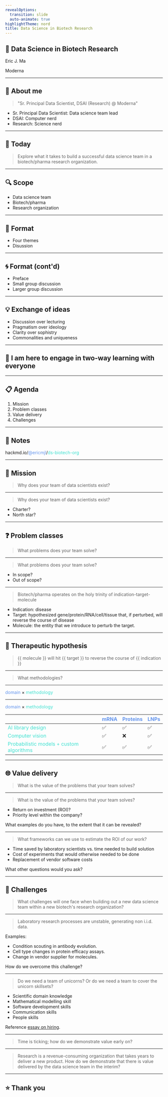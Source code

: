 ```yaml
---
revealOptions:
  transition: slide
  auto-animate: true
highlightTheme: nord
title: Data Science in Biotech Research
---
```


## 🌟 Data Science in Biotech Research

Eric J. Ma

Moderna

---

## 📝 About me

> "Sr. Principal Data Scientist, DSAI (Research) @  Moderna"

- Sr. Principal Data Scientist: Data science team lead <!-- .element: class="fragment" -->
- DSAI: Computer nerd <!-- .element: class="fragment" -->
- Research: Science nerd <!-- .element: class="fragment" -->

---

## 📅 Today

> Explore what it takes to build a successful data science team in a biotech/pharma research organization.

---

## 🔍 Scope

- Data science team
- Biotech/pharma
- Research organization

---

## 🎨 Format

- Four themes
- Disussion

---

## 🌀 Format (cont'd)

- Preface <!-- .element: class="fragment" -->
- Small group discussion <!-- .element: class="fragment" -->
- Larger group discussion <!-- .element: class="fragment" -->

---

## 💡 Exchange of ideas

- Discussion over lecturing <!-- .element: class="fragment" -->
- Pragmatism over ideology <!-- .element: class="fragment" -->
- Clarity over sophistry <!-- .element: class="fragment" -->
- Commonalities and uniqueness <!-- .element: class="fragment" -->

---

## 🤝 I am here to engage in two-way learning with everyone

---
## 📋 Agenda

1. Mission <!-- .element: class="fragment" -->
2. Problem classes <!-- .element: class="fragment" -->
3. Value delivery <!-- .element: class="fragment" -->
4. Challenges <!-- .element: class="fragment" -->

---

## 📒 Notes

hackmd.io/<span style="color: #6495ED">@ericmjl</span>/<span style="color: #40E0D0">ds-biotech-org</span>

---
<!-- .slide: data-auto-animate -->

## 🎯 Mission

> Why does your team of data scientists exist?

----

<!-- .slide: data-auto-animate -->

> Why does your team of data scientists exist?

- Charter? <!-- .element: class="fragment" -->
- North star? <!-- .element: class="fragment" -->

---
<!-- .slide: data-auto-animate -->

## ❓ Problem classes

> What problems does your team solve?

----
<!-- .slide: data-auto-animate -->

> What problems does your team solve?

- In scope?
- Out of scope?

----
<!-- .slide: data-auto-animate -->

> Biotech/pharma operates on the holy trinity of indication-target-molecule

- Indication: disease
- Target: hypothesized gene/protein/RNA/cell/tissue that, if perturbed, will reverse the course of disease
- Molecule: the entity that we introduce to perturb the target.

----

## 💊 Therapeutic hypothesis

> {{ molecule }} will hit {{ target }} to reverse the course of {{ indication }}

----

> What methodologies?

----
<!-- .slide: data-auto-animate -->
<span style="color: #6495ED">domain</span> $\times$ <span style="color: #40E0D0">methodology</span>

----
<!-- .slide: data-auto-animate -->
<span style="color: #6495ED">domain</span> $\times$ <span style="color: #40E0D0">methodology</span>

|   | <span style="color: #6495ED">mRNA</span> | <span style="color: #6495ED">Proteins</span> | <span style="color: #6495ED">LNPs</span> |
|---|------|----------|------|
| <span style="color: #40E0D0">AI library design</span> | ✅ | ✅ | ✅ |
| <span style="color: #40E0D0">Computer vision</span> | ✅ |❌ | ✅ |
| <span style="color: #40E0D0">Probabilistic models + custom algorithms</span> | ✅ | ✅ | ✅ |

---
<!-- .slide: data-auto-animate -->

## 🌐 Value delivery

> What is the value of the problems that your team solves?

----
<!-- .slide: data-auto-animate -->

> What is the value of the problems that your team solves?

- Return on investment (ROI)? <!-- .element: class="fragment" -->
- Priority level within the company? <!-- .element: class="fragment" -->

What examples do you have, to the extent that it can be revealed? <!-- .element: class="fragment" -->

----
<!-- .slide: data-auto-animate -->

> What frameworks can we use to estimate the ROI of our work?

- Time saved by laboratory scientists vs. time needed to build solution <!-- .element: class="fragment" -->
- Cost of experiments that would otherwise needed to be done <!-- .element: class="fragment" -->
- Replacement of vendor software costs <!-- .element: class="fragment" -->

What other questions would you ask? <!-- .element: class="fragment" -->

---

## 🚧 Challenges

> What challenges will one face when building out a new data science team within a new biotech's research organization?

----

> Laboratory research processes are unstable, generating non i.i.d. data.

Examples:

- Condition scouting in antibody evolution.  <!-- .element: class="fragment" -->
- Cell type changes in protein efficacy assays.  <!-- .element: class="fragment" -->
- Change in vendor supplier for molecules.  <!-- .element: class="fragment" -->

How do we overcome this challenge?  <!-- .element: class="fragment" -->

----

> Do we need a team of unicorns? Or do we need a team to cover the unicorn skillsets?

- Scientific domain knowledge
- Mathematical modelling skill
- Software development skills
- Communication skills
- People skills

Reference [essay on hiring](https://ericmjl.github.io/essays-on-data-science/people-skills/hiring/).

----

> Time is ticking; how do we demonstrate value early on?

----

> Research is a revenue-consuming organization that takes years to deliver a new product. How do we demonstrate that there is value delivered by the data science team in the interim?

---

## ⭐️ Thank you
